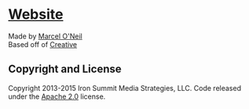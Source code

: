 # [Website](startupyouthmb.github.io)

Made by [Marcel O'Neil](https://github.com/marceloneil)  
Based off of [Creative](http://startbootstrap.com/template-overviews/creative/)


## Copyright and License

Copyright 2013-2015 Iron Summit Media Strategies, LLC. Code released under the [Apache 2.0](https://github.com/IronSummitMedia/startbootstrap-creative/blob/gh-pages/LICENSE) license.
